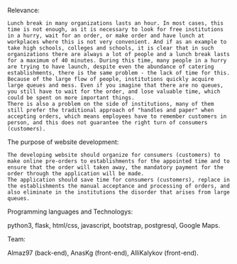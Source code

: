 Relevance:

	Lunch break in many organizations lasts an hour. In most cases, this time is not enough, as it is necessary to look for free institutions in a hurry, wait for an order, or make order and have lunch at workplaces where this is not very convenient. And if as an example to take high schools, colleges and schools, it is clear that in such organizations there are always a lot of people and a lunch break lasts for a maximum of 40 minutes. During this time, many people in a hurry are trying to have launch, despite even the abundance of catering establishments, there is the same problem - the lack of time for this. Because of the large flow of people, institutions quickly acquire large queues and mess. Even if you imagine that there are no queues, you still have to wait for the order, and lose valuable time, which could be spent on more important things.
	There is also a problem on the side of institutions, many of them still prefer the traditional approach of "handles and paper" when accepting orders, which means employees have to remember customers in person, and this does not guarantee the right turn of consumers (customers).


 The purpose of website development:

	The developing website should organize for consumers (customers) to make online pre-orders to establishments for the appointed time and to ensure that the order will taken away, the mandatory payment for the order through the application will be made.
	The application should save time for consumers (customers), replace in the establishments the manual acceptance and processing of orders, and also eliminate in the institutions the disorder that arises from large queues.

Programming languages and Technologys:

python3, 
flask,
html/css, 
javascript, 
bootstrap, 
postgresql, 
Google Maps.

Team: 

Almaz97 (back-end), 
AnasKg  (front-end), 
AlliKalykov (front-end).


